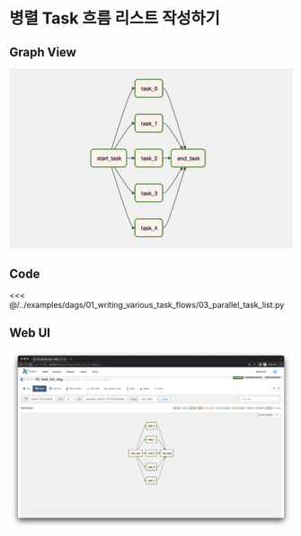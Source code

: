 # 병렬 Task 흐름 리스트 작성하기

## Graph View

![image-20220122150241425](./image-20220122150241425.png)



## Code

<<< @/../examples/dags/01_writing_various_task_flows/03_parallel_task_list.py



## Web UI

![image-20220122150332463](./image-20220122150332463.png)
